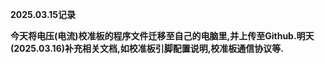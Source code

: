 **2025.03.15记录**

**今天将电压(电流)校准板的程序文件迁移至自己的电脑里,并上传至Github.明天(2025.03.16)补充相关文档,如校准板引脚配置说明,校准板通信协议等.**